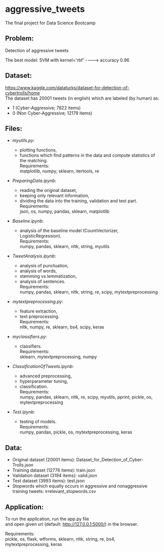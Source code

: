 # aggressive_tweets
The final project for Data Science Bootcamp

## Problem:<br/>
Detection of aggressive tweets

The best model: SVM with kernel='rbf' ----> accuracy 0.96

## Dataset:<br/>
https://www.kaggle.com/dataturks/dataset-for-detection-of-cybertrolls/home<br/>
The dataset has 20001 tweets (in english) which are labeled (by human) as:
- 1 (Cyber-Aggressive; 7822 items)
- 0 (Non Cyber-Aggressive; 12179 items)

## Files:
* _myutils.py_:
  - plotting functions,
  - functions which find patterns in the data and compute statistics of the matching.<br/>
  Requirements:<br/>
    matplotlib, numpy, sklearn, itertools, re

* _PreparingData.ipynb_:
  - reading the original dataset,
  - keeping only relevant information,
  - dividing the data into the training, validation and test part.<br/>
  Requirements:<br/>
    json, os, numpy, pandas, sklearn, matplotlib

* _Baseline.ipynb_:
  - analysis of the baseline model (CountVectorizer, LogisticRegression).<br/>
  Requirements:<br/>
    numpy, pandas, sklearn, nltk, string, myutils

* _TweetAnalysis.ipynb_:
  - analysis of punctuation,
  - analysis of words,
  - stemming vs lemmatization,
  - analysis of sentences.<br/>
  Requirements:<br/>
    numpy, pandas, sklearn, nltk, string, re, scipy, mytextpreprocessing

* _mytextpreprocessing.py_:
  - feature extraction,
  - text preprocessing.<br/>
  Requirements:<br/>
    nltk, numpy, re, sklearn, bs4, scipy, keras

* _myclassifiers.py_:
  - classifiers.<br/>
  Requirements:<br/>
    sklearn, mytextpreprocessing, numpy

* _ClassificationOfTweets.ipynb_:
  - advanced preprocessing,
  - hyperparameter tuning,
  - classification.<br/>
  Requirements:<br/>
    numpy, pandas, sklearn, nltk, re, scipy, myutils, pprint, pickle, os, mytextpreprocessing

* _Test.ipynb_:
  - testing of models.<br/>
  Requirements:<br/>
    numpy, pandas, pickle, os, mytextpreprocessing, keras

## Data:<br/>
* Original dataset (20001 items): Dataset_for_Detection_of_Cyber-Trolls.json
* Training dataset (12776 items): train.json
* Validation dataset (3194 items): valid.json
* Test dataset (3993 items): test.json
* Stopwords which equally occurs in aggressive and nonaggressive training tweets: irrelevant_stopwords.csv

## Application:<br/>
To run the application, run the app.py file<br/>
and open given url (default: http://127.0.0.1:5000/) in the browser.

Requirements:<br/>
    pickle, os, flask, wtforms, sklearn, nltk, string, re, bs4, mytextpreprocessing, keras